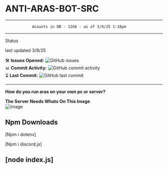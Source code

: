# ANTI-ARAS-BOT-SRC
-----------------------

                Acounts in DB - 1166 - as of 3/9/25 1:18pm 


----------------------- 

Status 

last updated 3/9/25

🛠️ **Issues Opened:** ![GitHub issues](https://img.shields.io/github/issues/Tsarontop/ANTI-ARAS-BOT-SRC)  
📊 **Commit Activity:** ![GitHub commit activity](https://img.shields.io/github/commit-activity/m/Tsarontop/ANTI-ARAS-BOT-SRC)  
⏳ **Last Commit:** ![GitHub last commit](https://img.shields.io/github/last-commit/Tsarontop/ANTI-ARAS-BOT-SRC)



----------------------- 

__**How do you run aras on your own pc or server?**__

**The Server Needs Whats On This Image**			          
![image](https://github.com/user-attachments/assets/10c568b0-da2e-486b-b3ea-6edcf32279e3)

**Npm Downloads**
-----
[Npm i dotenv]

[Npm i discord.js]

[node index.js]
--------------------------------------------
